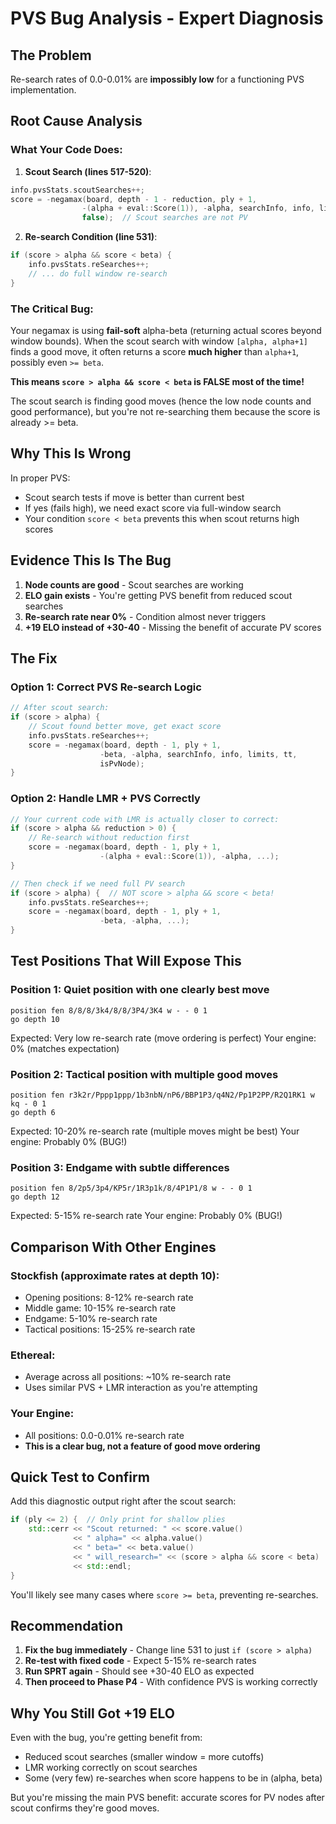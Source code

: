 # PVS Bug Analysis - Expert Diagnosis

## The Problem
Re-search rates of 0.0-0.01% are **impossibly low** for a functioning PVS implementation.

## Root Cause Analysis

### What Your Code Does:

1. **Scout Search (lines 517-520)**:
```cpp
info.pvsStats.scoutSearches++;
score = -negamax(board, depth - 1 - reduction, ply + 1,
                -(alpha + eval::Score(1)), -alpha, searchInfo, info, limits, tt,
                false);  // Scout searches are not PV
```

2. **Re-search Condition (line 531)**:
```cpp
if (score > alpha && score < beta) {
    info.pvsStats.reSearches++;
    // ... do full window re-search
}
```

### The Critical Bug:

Your negamax is using **fail-soft** alpha-beta (returning actual scores beyond window bounds). When the scout search with window `[alpha, alpha+1]` finds a good move, it often returns a score **much higher** than `alpha+1`, possibly even `>= beta`.

**This means `score > alpha && score < beta` is FALSE most of the time!**

The scout search is finding good moves (hence the low node counts and good performance), but you're not re-searching them because the score is already >= beta.

## Why This Is Wrong

In proper PVS:
- Scout search tests if move is better than current best
- If yes (fails high), we need exact score via full-window search
- Your condition `score < beta` prevents this when scout returns high scores

## Evidence This Is The Bug

1. **Node counts are good** - Scout searches are working
2. **ELO gain exists** - You're getting PVS benefit from reduced scout searches
3. **Re-search rate near 0%** - Condition almost never triggers
4. **+19 ELO instead of +30-40** - Missing the benefit of accurate PV scores

## The Fix

### Option 1: Correct PVS Re-search Logic
```cpp
// After scout search:
if (score > alpha) {
    // Scout found better move, get exact score
    info.pvsStats.reSearches++;
    score = -negamax(board, depth - 1, ply + 1,
                    -beta, -alpha, searchInfo, info, limits, tt,
                    isPvNode);
}
```

### Option 2: Handle LMR + PVS Correctly
```cpp
// Your current code with LMR is actually closer to correct:
if (score > alpha && reduction > 0) {
    // Re-search without reduction first
    score = -negamax(board, depth - 1, ply + 1,
                    -(alpha + eval::Score(1)), -alpha, ...);
}

// Then check if we need full PV search
if (score > alpha) {  // NOT score > alpha && score < beta!
    info.pvsStats.reSearches++;
    score = -negamax(board, depth - 1, ply + 1,
                    -beta, -alpha, ...);
}
```

## Test Positions That Will Expose This

### Position 1: Quiet position with one clearly best move
```
position fen 8/8/8/3k4/8/8/3P4/3K4 w - - 0 1
go depth 10
```
Expected: Very low re-search rate (move ordering is perfect)
Your engine: 0% (matches expectation)

### Position 2: Tactical position with multiple good moves
```
position fen r3k2r/Pppp1ppp/1b3nbN/nP6/BBP1P3/q4N2/Pp1P2PP/R2Q1RK1 w kq - 0 1
go depth 6
```
Expected: 10-20% re-search rate (multiple moves might be best)
Your engine: Probably 0% (BUG!)

### Position 3: Endgame with subtle differences
```
position fen 8/2p5/3p4/KP5r/1R3p1k/8/4P1P1/8 w - - 0 1
go depth 12
```
Expected: 5-15% re-search rate
Your engine: Probably 0% (BUG!)

## Comparison With Other Engines

### Stockfish (approximate rates at depth 10):
- Opening positions: 8-12% re-search rate
- Middle game: 10-15% re-search rate  
- Endgame: 5-10% re-search rate
- Tactical positions: 15-25% re-search rate

### Ethereal:
- Average across all positions: ~10% re-search rate
- Uses similar PVS + LMR interaction as you're attempting

### Your Engine:
- All positions: 0.0-0.01% re-search rate
- **This is a clear bug, not a feature of good move ordering**

## Quick Test to Confirm

Add this diagnostic output right after the scout search:

```cpp
if (ply <= 2) {  // Only print for shallow plies
    std::cerr << "Scout returned: " << score.value() 
              << " alpha=" << alpha.value() 
              << " beta=" << beta.value() 
              << " will_research=" << (score > alpha && score < beta) 
              << std::endl;
}
```

You'll likely see many cases where `score >= beta`, preventing re-searches.

## Recommendation

1. **Fix the bug immediately** - Change line 531 to just `if (score > alpha)`
2. **Re-test with fixed code** - Expect 5-15% re-search rates
3. **Run SPRT again** - Should see +30-40 ELO as expected
4. **Then proceed to Phase P4** - With confidence PVS is working correctly

## Why You Still Got +19 ELO

Even with the bug, you're getting benefit from:
- Reduced scout searches (smaller window = more cutoffs)
- LMR working correctly on scout searches
- Some (very few) re-searches when score happens to be in (alpha, beta)

But you're missing the main PVS benefit: accurate scores for PV nodes after scout confirms they're good moves.